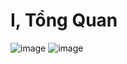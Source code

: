 # I, Tổng Quan
![image](https://github.com/Nam4321/Power-BI-AdventureWork2019/assets/80372192/60085290-c3b5-4b07-97bb-d94d1edd8e3d)
![image](https://github.com/Nam4321/Power-BI-AdventureWork2019/assets/80372192/0ba5ad53-21d8-4d38-bec9-068ab1b3a75f)



